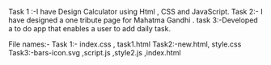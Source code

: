 Task 1 :-I have Design Calculator using Html , CSS and JavaScript.
Task 2:- I have designed a one tribute page for Mahatma Gandhi .
task 3:-Developed a to do app that enables a user to add daily task.

File names:-
Task 1:- index.css , task1.html
Task2:-new.html, style.css
Task3:-bars-icon.svg ,script.js ,style2.js ,index.html
